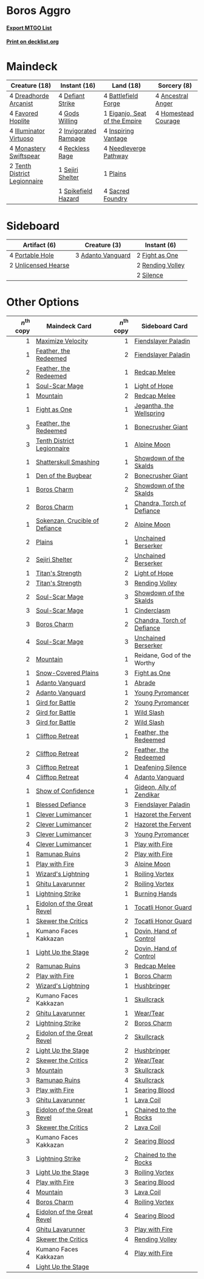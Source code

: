 # Boros Aggro

#### [Export MTGO List](../collection/Boros%20Aggro/Boros%20Aggro.txt)
#### [Print on decklist.org](http://decklist.org/?deckmain=4%09Ancestral%20Anger%0A4%09Battlefield%20Forge%0A4%09Defiant%20Strike%0A4%09Dreadhorde%20Arcanist%0A1%09Eiganjo,%20Seat%20of%20the%20Empire%0A4%09Favored%20Hoplite%0A4%09Gods%20Willing%0A4%09Homestead%20Courage%0A4%09Illuminator%20Virtuoso%0A4%09Inspiring%20Vantage%0A2%09Invigorated%20Rampage%0A4%09Monastery%20Swiftspear%0A4%09Needleverge%20Pathway%0A1%09Plains%0A4%09Reckless%20Rage%0A4%09Sacred%20Foundry%0A1%09Sejiri%20Shelter%0A1%09Spikefield%20Hazard%0A2%09Tenth%20District%20Legionnaire&deckside=3%09Adanto%20Vanguard%0A2%09Fight%20as%20One%0A4%09Portable%20Hole%0A2%09Rending%20Volley%0A2%09Silence%0A2%09Unlicensed%20Hearse)
# Maindeck

|                                             Creature (18)                                             |                                          Instant (16)                                          |                                               Land (18)                                                |                                         Sorcery (8)                                          |
|-------------------------------------------------------------------------------------------------------|------------------------------------------------------------------------------------------------|--------------------------------------------------------------------------------------------------------|----------------------------------------------------------------------------------------------|
|4 [Dreadhorde Arcanist](http://gatherer.wizards.com/Pages/Card/Details.aspx?multiverseid=461052)       |4 [Defiant Strike](http://gatherer.wizards.com/Pages/Card/Details.aspx?multiverseid=386515)     |4 [Battlefield Forge](http://gatherer.wizards.com/Pages/Card/Details.aspx?multiverseid=129479)          |4 [Ancestral Anger](http://gatherer.wizards.com/Pages/Card/Details.aspx?multiverseid=540996)  |
|4 [Favored Hoplite](http://gatherer.wizards.com/Pages/Card/Details.aspx?multiverseid=373596)           |4 [Gods Willing](http://gatherer.wizards.com/Pages/Card/Details.aspx?multiverseid=442005)       |1 [Eiganjo, Seat of the Empire](http://gatherer.wizards.com/Pages/Card/Details.aspx?multiverseid=548581)|4 [Homestead Courage](http://gatherer.wizards.com/Pages/Card/Details.aspx?multiverseid=534780)|
|4 [Illuminator Virtuoso](http://gatherer.wizards.com/Pages/Card/Details.aspx?multiverseid=555218)      |2 [Invigorated Rampage](http://gatherer.wizards.com/Pages/Card/Details.aspx?multiverseid=423753)|4 [Inspiring Vantage](http://gatherer.wizards.com/Pages/Card/Details.aspx?multiverseid=417819)          |                                                                                              |
|4 [Monastery Swiftspear](http://gatherer.wizards.com/Pages/Card/Details.aspx?multiverseid=438706)      |4 [Reckless Rage](http://gatherer.wizards.com/Pages/Card/Details.aspx?multiverseid=439767)      |4 [Needleverge Pathway](http://gatherer.wizards.com/Pages/Card/Details.aspx?multiverseid=491918)        |                                                                                              |
|2 [Tenth District Legionnaire](http://gatherer.wizards.com/Pages/Card/Details.aspx?multiverseid=461149)|1 [Sejiri Shelter](http://gatherer.wizards.com/Pages/Card/Details.aspx?multiverseid=491662)     |1 [Plains](http://gatherer.wizards.com/Pages/Card/Details.aspx?multiverseid=439856)                     |                                                                                              |
|                                                                                                       |1 [Spikefield Hazard](http://gatherer.wizards.com/Pages/Card/Details.aspx?multiverseid=491809)  |4 [Sacred Foundry](http://gatherer.wizards.com/Pages/Card/Details.aspx?multiverseid=405106)             |                                                                                              |


# Sideboard

|                                         Artifact (6)                                         |                                        Creature (3)                                        |                                        Instant (6)                                        |
|----------------------------------------------------------------------------------------------|--------------------------------------------------------------------------------------------|-------------------------------------------------------------------------------------------|
|4 [Portable Hole](http://gatherer.wizards.com/Pages/Card/Details.aspx?multiverseid=527320)    |3 [Adanto Vanguard](http://gatherer.wizards.com/Pages/Card/Details.aspx?multiverseid=435152)|2 [Fight as One](http://gatherer.wizards.com/Pages/Card/Details.aspx?multiverseid=479532)  |
|2 [Unlicensed Hearse](http://gatherer.wizards.com/Pages/Card/Details.aspx?multiverseid=555447)|                                                                                            |2 [Rending Volley](http://gatherer.wizards.com/Pages/Card/Details.aspx?multiverseid=394663)|
|                                                                                              |                                                                                            |2 [Silence](http://gatherer.wizards.com/Pages/Card/Details.aspx?multiverseid=191083)       |


# Other Options

|*n*<sup>th</sup> copy|                                              Maindeck Card                                              |*n*<sup>th</sup> copy|                                           Sideboard Card                                            |
|--------------------:|---------------------------------------------------------------------------------------------------------|--------------------:|-----------------------------------------------------------------------------------------------------|
|                    1|[Maximize Velocity](http://gatherer.wizards.com/Pages/Card/Details.aspx?multiverseid=452861)             |                    1|[Fiendslayer Paladin](http://gatherer.wizards.com/Pages/Card/Details.aspx?multiverseid=430547)       |
|                    1|[Feather, the Redeemed](http://gatherer.wizards.com/Pages/Card/Details.aspx?multiverseid=461124)         |                    2|[Fiendslayer Paladin](http://gatherer.wizards.com/Pages/Card/Details.aspx?multiverseid=430547)       |
|                    2|[Feather, the Redeemed](http://gatherer.wizards.com/Pages/Card/Details.aspx?multiverseid=461124)         |                    1|[Redcap Melee](http://gatherer.wizards.com/Pages/Card/Details.aspx?multiverseid=473097)              |
|                    1|[Soul-Scar Mage](http://gatherer.wizards.com/Pages/Card/Details.aspx?multiverseid=426850)                |                    1|[Light of Hope](http://gatherer.wizards.com/Pages/Card/Details.aspx?multiverseid=479540)             |
|                    1|[Mountain](http://gatherer.wizards.com/Pages/Card/Details.aspx?multiverseid=439859)                      |                    2|[Redcap Melee](http://gatherer.wizards.com/Pages/Card/Details.aspx?multiverseid=473097)              |
|                    1|[Fight as One](http://gatherer.wizards.com/Pages/Card/Details.aspx?multiverseid=479532)                  |                    1|[Jegantha, the Wellspring](http://gatherer.wizards.com/Pages/Card/Details.aspx?multiverseid=479742)  |
|                    3|[Feather, the Redeemed](http://gatherer.wizards.com/Pages/Card/Details.aspx?multiverseid=461124)         |                    1|[Bonecrusher Giant](http://gatherer.wizards.com/Pages/Card/Details.aspx?multiverseid=473077)         |
|                    3|[Tenth District Legionnaire](http://gatherer.wizards.com/Pages/Card/Details.aspx?multiverseid=461149)    |                    1|[Alpine Moon](http://gatherer.wizards.com/Pages/Card/Details.aspx?multiverseid=447264)               |
|                    1|[Shatterskull Smashing](http://gatherer.wizards.com/Pages/Card/Details.aspx?multiverseid=491802)         |                    1|[Showdown of the Skalds](http://gatherer.wizards.com/Pages/Card/Details.aspx?multiverseid=503845)    |
|                    1|[Den of the Bugbear](http://gatherer.wizards.com/Pages/Card/Details.aspx?multiverseid=527541)            |                    2|[Bonecrusher Giant](http://gatherer.wizards.com/Pages/Card/Details.aspx?multiverseid=473077)         |
|                    1|[Boros Charm](http://gatherer.wizards.com/Pages/Card/Details.aspx?multiverseid=442188)                   |                    2|[Showdown of the Skalds](http://gatherer.wizards.com/Pages/Card/Details.aspx?multiverseid=503845)    |
|                    2|[Boros Charm](http://gatherer.wizards.com/Pages/Card/Details.aspx?multiverseid=442188)                   |                    1|[Chandra, Torch of Defiance](http://gatherer.wizards.com/Pages/Card/Details.aspx?multiverseid=417683)|
|                    1|[Sokenzan, Crucible of Defiance](http://gatherer.wizards.com/Pages/Card/Details.aspx?multiverseid=548589)|                    2|[Alpine Moon](http://gatherer.wizards.com/Pages/Card/Details.aspx?multiverseid=447264)               |
|                    2|[Plains](http://gatherer.wizards.com/Pages/Card/Details.aspx?multiverseid=439856)                        |                    1|[Unchained Berserker](http://gatherer.wizards.com/Pages/Card/Details.aspx?multiverseid=466918)       |
|                    2|[Sejiri Shelter](http://gatherer.wizards.com/Pages/Card/Details.aspx?multiverseid=491662)                |                    2|[Unchained Berserker](http://gatherer.wizards.com/Pages/Card/Details.aspx?multiverseid=466918)       |
|                    1|[Titan's Strength](http://gatherer.wizards.com/Pages/Card/Details.aspx?multiverseid=398680)              |                    2|[Light of Hope](http://gatherer.wizards.com/Pages/Card/Details.aspx?multiverseid=479540)             |
|                    2|[Titan's Strength](http://gatherer.wizards.com/Pages/Card/Details.aspx?multiverseid=398680)              |                    3|[Rending Volley](http://gatherer.wizards.com/Pages/Card/Details.aspx?multiverseid=394663)            |
|                    2|[Soul-Scar Mage](http://gatherer.wizards.com/Pages/Card/Details.aspx?multiverseid=426850)                |                    3|[Showdown of the Skalds](http://gatherer.wizards.com/Pages/Card/Details.aspx?multiverseid=503845)    |
|                    3|[Soul-Scar Mage](http://gatherer.wizards.com/Pages/Card/Details.aspx?multiverseid=426850)                |                    1|[Cinderclasm](http://gatherer.wizards.com/Pages/Card/Details.aspx?multiverseid=491776)               |
|                    3|[Boros Charm](http://gatherer.wizards.com/Pages/Card/Details.aspx?multiverseid=442188)                   |                    2|[Chandra, Torch of Defiance](http://gatherer.wizards.com/Pages/Card/Details.aspx?multiverseid=417683)|
|                    4|[Soul-Scar Mage](http://gatherer.wizards.com/Pages/Card/Details.aspx?multiverseid=426850)                |                    3|[Unchained Berserker](http://gatherer.wizards.com/Pages/Card/Details.aspx?multiverseid=466918)       |
|                    2|[Mountain](http://gatherer.wizards.com/Pages/Card/Details.aspx?multiverseid=439859)                      |                    1|Reidane, God of the Worthy                                                                           |
|                    1|[Snow-Covered Plains](http://gatherer.wizards.com/Pages/Card/Details.aspx?multiverseid=121267)           |                    3|[Fight as One](http://gatherer.wizards.com/Pages/Card/Details.aspx?multiverseid=479532)              |
|                    1|[Adanto Vanguard](http://gatherer.wizards.com/Pages/Card/Details.aspx?multiverseid=435152)               |                    1|[Abrade](http://gatherer.wizards.com/Pages/Card/Details.aspx?multiverseid=430772)                    |
|                    2|[Adanto Vanguard](http://gatherer.wizards.com/Pages/Card/Details.aspx?multiverseid=435152)               |                    1|[Young Pyromancer](http://gatherer.wizards.com/Pages/Card/Details.aspx?multiverseid=426592)          |
|                    1|[Gird for Battle](http://gatherer.wizards.com/Pages/Card/Details.aspx?multiverseid=452762)               |                    2|[Young Pyromancer](http://gatherer.wizards.com/Pages/Card/Details.aspx?multiverseid=426592)          |
|                    2|[Gird for Battle](http://gatherer.wizards.com/Pages/Card/Details.aspx?multiverseid=452762)               |                    1|[Wild Slash](http://gatherer.wizards.com/Pages/Card/Details.aspx?multiverseid=391959)                |
|                    3|[Gird for Battle](http://gatherer.wizards.com/Pages/Card/Details.aspx?multiverseid=452762)               |                    2|[Wild Slash](http://gatherer.wizards.com/Pages/Card/Details.aspx?multiverseid=391959)                |
|                    1|[Clifftop Retreat](http://gatherer.wizards.com/Pages/Card/Details.aspx?multiverseid=443127)              |                    1|[Feather, the Redeemed](http://gatherer.wizards.com/Pages/Card/Details.aspx?multiverseid=461124)     |
|                    2|[Clifftop Retreat](http://gatherer.wizards.com/Pages/Card/Details.aspx?multiverseid=443127)              |                    2|[Feather, the Redeemed](http://gatherer.wizards.com/Pages/Card/Details.aspx?multiverseid=461124)     |
|                    3|[Clifftop Retreat](http://gatherer.wizards.com/Pages/Card/Details.aspx?multiverseid=443127)              |                    1|[Deafening Silence](http://gatherer.wizards.com/Pages/Card/Details.aspx?multiverseid=472972)         |
|                    4|[Clifftop Retreat](http://gatherer.wizards.com/Pages/Card/Details.aspx?multiverseid=443127)              |                    4|[Adanto Vanguard](http://gatherer.wizards.com/Pages/Card/Details.aspx?multiverseid=435152)           |
|                    1|[Show of Confidence](http://gatherer.wizards.com/Pages/Card/Details.aspx?multiverseid=513505)            |                    1|[Gideon, Ally of Zendikar](http://gatherer.wizards.com/Pages/Card/Details.aspx?multiverseid=401897)  |
|                    1|[Blessed Defiance](http://gatherer.wizards.com/Pages/Card/Details.aspx?multiverseid=534758)              |                    3|[Fiendslayer Paladin](http://gatherer.wizards.com/Pages/Card/Details.aspx?multiverseid=430547)       |
|                    1|[Clever Lumimancer](http://gatherer.wizards.com/Pages/Card/Details.aspx?multiverseid=513487)             |                    1|[Hazoret the Fervent](http://gatherer.wizards.com/Pages/Card/Details.aspx?multiverseid=426838)       |
|                    2|[Clever Lumimancer](http://gatherer.wizards.com/Pages/Card/Details.aspx?multiverseid=513487)             |                    2|[Hazoret the Fervent](http://gatherer.wizards.com/Pages/Card/Details.aspx?multiverseid=426838)       |
|                    3|[Clever Lumimancer](http://gatherer.wizards.com/Pages/Card/Details.aspx?multiverseid=513487)             |                    3|[Young Pyromancer](http://gatherer.wizards.com/Pages/Card/Details.aspx?multiverseid=426592)          |
|                    4|[Clever Lumimancer](http://gatherer.wizards.com/Pages/Card/Details.aspx?multiverseid=513487)             |                    1|[Play with Fire](http://gatherer.wizards.com/Pages/Card/Details.aspx?multiverseid=534933)            |
|                    1|[Ramunap Ruins](http://gatherer.wizards.com/Pages/Card/Details.aspx?multiverseid=430870)                 |                    2|[Play with Fire](http://gatherer.wizards.com/Pages/Card/Details.aspx?multiverseid=534933)            |
|                    1|[Play with Fire](http://gatherer.wizards.com/Pages/Card/Details.aspx?multiverseid=534933)                |                    3|[Alpine Moon](http://gatherer.wizards.com/Pages/Card/Details.aspx?multiverseid=447264)               |
|                    1|[Wizard's Lightning](http://gatherer.wizards.com/Pages/Card/Details.aspx?multiverseid=443040)            |                    1|[Roiling Vortex](http://gatherer.wizards.com/Pages/Card/Details.aspx?multiverseid=491797)            |
|                    1|[Ghitu Lavarunner](http://gatherer.wizards.com/Pages/Card/Details.aspx?multiverseid=443015)              |                    2|[Roiling Vortex](http://gatherer.wizards.com/Pages/Card/Details.aspx?multiverseid=491797)            |
|                    1|[Lightning Strike](http://gatherer.wizards.com/Pages/Card/Details.aspx?multiverseid=383299)              |                    1|[Burning Hands](http://gatherer.wizards.com/Pages/Card/Details.aspx?multiverseid=527422)             |
|                    1|[Eidolon of the Great Revel](http://gatherer.wizards.com/Pages/Card/Details.aspx?multiverseid=442117)    |                    1|[Tocatli Honor Guard](http://gatherer.wizards.com/Pages/Card/Details.aspx?multiverseid=435194)       |
|                    1|[Skewer the Critics](http://gatherer.wizards.com/Pages/Card/Details.aspx?multiverseid=457259)            |                    2|[Tocatli Honor Guard](http://gatherer.wizards.com/Pages/Card/Details.aspx?multiverseid=435194)       |
|                    1|Kumano Faces Kakkazan                                                                                    |                    1|[Dovin, Hand of Control](http://gatherer.wizards.com/Pages/Card/Details.aspx?multiverseid=461156)    |
|                    1|[Light Up the Stage](http://gatherer.wizards.com/Pages/Card/Details.aspx?multiverseid=457251)            |                    2|[Dovin, Hand of Control](http://gatherer.wizards.com/Pages/Card/Details.aspx?multiverseid=461156)    |
|                    2|[Ramunap Ruins](http://gatherer.wizards.com/Pages/Card/Details.aspx?multiverseid=430870)                 |                    3|[Redcap Melee](http://gatherer.wizards.com/Pages/Card/Details.aspx?multiverseid=473097)              |
|                    2|[Play with Fire](http://gatherer.wizards.com/Pages/Card/Details.aspx?multiverseid=534933)                |                    1|[Boros Charm](http://gatherer.wizards.com/Pages/Card/Details.aspx?multiverseid=442188)               |
|                    2|[Wizard's Lightning](http://gatherer.wizards.com/Pages/Card/Details.aspx?multiverseid=443040)            |                    1|[Hushbringer](http://gatherer.wizards.com/Pages/Card/Details.aspx?multiverseid=472980)               |
|                    2|Kumano Faces Kakkazan                                                                                    |                    1|[Skullcrack](http://gatherer.wizards.com/Pages/Card/Details.aspx?multiverseid=366238)                |
|                    2|[Ghitu Lavarunner](http://gatherer.wizards.com/Pages/Card/Details.aspx?multiverseid=443015)              |                    1|[Wear/Tear](http://gatherer.wizards.com/Pages/Card/Details.aspx?multiverseid=368950)                 |
|                    2|[Lightning Strike](http://gatherer.wizards.com/Pages/Card/Details.aspx?multiverseid=383299)              |                    2|[Boros Charm](http://gatherer.wizards.com/Pages/Card/Details.aspx?multiverseid=442188)               |
|                    2|[Eidolon of the Great Revel](http://gatherer.wizards.com/Pages/Card/Details.aspx?multiverseid=442117)    |                    2|[Skullcrack](http://gatherer.wizards.com/Pages/Card/Details.aspx?multiverseid=366238)                |
|                    2|[Light Up the Stage](http://gatherer.wizards.com/Pages/Card/Details.aspx?multiverseid=457251)            |                    2|[Hushbringer](http://gatherer.wizards.com/Pages/Card/Details.aspx?multiverseid=472980)               |
|                    2|[Skewer the Critics](http://gatherer.wizards.com/Pages/Card/Details.aspx?multiverseid=457259)            |                    2|[Wear/Tear](http://gatherer.wizards.com/Pages/Card/Details.aspx?multiverseid=368950)                 |
|                    3|[Mountain](http://gatherer.wizards.com/Pages/Card/Details.aspx?multiverseid=439859)                      |                    3|[Skullcrack](http://gatherer.wizards.com/Pages/Card/Details.aspx?multiverseid=366238)                |
|                    3|[Ramunap Ruins](http://gatherer.wizards.com/Pages/Card/Details.aspx?multiverseid=430870)                 |                    4|[Skullcrack](http://gatherer.wizards.com/Pages/Card/Details.aspx?multiverseid=366238)                |
|                    3|[Play with Fire](http://gatherer.wizards.com/Pages/Card/Details.aspx?multiverseid=534933)                |                    1|[Searing Blood](http://gatherer.wizards.com/Pages/Card/Details.aspx?multiverseid=378483)             |
|                    3|[Ghitu Lavarunner](http://gatherer.wizards.com/Pages/Card/Details.aspx?multiverseid=443015)              |                    1|[Lava Coil](http://gatherer.wizards.com/Pages/Card/Details.aspx?multiverseid=452858)                 |
|                    3|[Eidolon of the Great Revel](http://gatherer.wizards.com/Pages/Card/Details.aspx?multiverseid=442117)    |                    1|[Chained to the Rocks](http://gatherer.wizards.com/Pages/Card/Details.aspx?multiverseid=373521)      |
|                    3|[Skewer the Critics](http://gatherer.wizards.com/Pages/Card/Details.aspx?multiverseid=457259)            |                    2|[Lava Coil](http://gatherer.wizards.com/Pages/Card/Details.aspx?multiverseid=452858)                 |
|                    3|Kumano Faces Kakkazan                                                                                    |                    2|[Searing Blood](http://gatherer.wizards.com/Pages/Card/Details.aspx?multiverseid=378483)             |
|                    3|[Lightning Strike](http://gatherer.wizards.com/Pages/Card/Details.aspx?multiverseid=383299)              |                    2|[Chained to the Rocks](http://gatherer.wizards.com/Pages/Card/Details.aspx?multiverseid=373521)      |
|                    3|[Light Up the Stage](http://gatherer.wizards.com/Pages/Card/Details.aspx?multiverseid=457251)            |                    3|[Roiling Vortex](http://gatherer.wizards.com/Pages/Card/Details.aspx?multiverseid=491797)            |
|                    4|[Play with Fire](http://gatherer.wizards.com/Pages/Card/Details.aspx?multiverseid=534933)                |                    3|[Searing Blood](http://gatherer.wizards.com/Pages/Card/Details.aspx?multiverseid=378483)             |
|                    4|[Mountain](http://gatherer.wizards.com/Pages/Card/Details.aspx?multiverseid=439859)                      |                    3|[Lava Coil](http://gatherer.wizards.com/Pages/Card/Details.aspx?multiverseid=452858)                 |
|                    4|[Boros Charm](http://gatherer.wizards.com/Pages/Card/Details.aspx?multiverseid=442188)                   |                    4|[Roiling Vortex](http://gatherer.wizards.com/Pages/Card/Details.aspx?multiverseid=491797)            |
|                    4|[Eidolon of the Great Revel](http://gatherer.wizards.com/Pages/Card/Details.aspx?multiverseid=442117)    |                    4|[Searing Blood](http://gatherer.wizards.com/Pages/Card/Details.aspx?multiverseid=378483)             |
|                    4|[Ghitu Lavarunner](http://gatherer.wizards.com/Pages/Card/Details.aspx?multiverseid=443015)              |                    3|[Play with Fire](http://gatherer.wizards.com/Pages/Card/Details.aspx?multiverseid=534933)            |
|                    4|[Skewer the Critics](http://gatherer.wizards.com/Pages/Card/Details.aspx?multiverseid=457259)            |                    4|[Rending Volley](http://gatherer.wizards.com/Pages/Card/Details.aspx?multiverseid=394663)            |
|                    4|Kumano Faces Kakkazan                                                                                    |                    4|[Play with Fire](http://gatherer.wizards.com/Pages/Card/Details.aspx?multiverseid=534933)            |
|                    4|[Light Up the Stage](http://gatherer.wizards.com/Pages/Card/Details.aspx?multiverseid=457251)            |                     |                                                                                                     |

